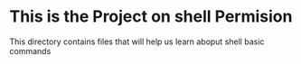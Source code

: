 # This is the Project on shell Permision 
This directory contains files that will help us learn aboput shell basic commands 
